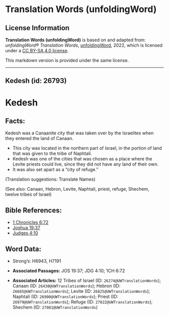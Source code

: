 # Translation Words (unfoldingWord)

## License Information

**Translation Words (unfoldingWord)** is based on and adapted from: _unfoldingWord® Translation Words_, [unfoldingWord](https://unfoldingword.org/utw), 2022, which is licensed under a [CC BY-SA 4.0 license](https://creativecommons.org/licenses/by-sa/4.0/legalcode.en).

This markdown version is provided under the same license.



--------------------------------

## Kedesh (id: 26793)

Kedesh
======

Facts:
------

Kedesh was a Canaanite city that was taken over by the Israelites when they entered the land of Canaan.

* This city was located in the northern part of Israel, in the portion of land that was given to the tribe of Naphtali.
* Kedesh was one of the cities that was chosen as a place where the Levite priests could live, since they did not have any land of their own.
* It was also set apart as a “city of refuge.”

(Translation suggestions: Translate Names)

(See also: Canaan, Hebron, Levite, Naphtali, priest, refuge, Shechem, twelve tribes of Israel)

Bible References:
-----------------

* [1 Chronicles 6:72](https://ref.ly/1Chr6:72)
* [Joshua 19:37](https://ref.ly/Josh19:37)
* [Judges 4:10](https://ref.ly/Judg4:10)

Word Data:
----------

* Strong’s: H6943, H7191

* **Associated Passages:** JOS 19:37; JDG 4:10; 1CH 6:72
* **Associated Articles:** 12 Tribes of Israel (ID: `26274@UWTranslationWords`); Canaan (ID: `26430@UWTranslationWords`); Hebron (ID: `26685@UWTranslationWords`); Levite (ID: `26825@UWTranslationWords`); Naphtali (ID: `26900@UWTranslationWords`); Priest (ID: `26979@UWTranslationWords`); Refuge (ID: `27022@UWTranslationWords`); Shechem (ID: `27081@UWTranslationWords`)

